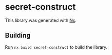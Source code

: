 # secret-construct

This library was generated with [Nx](https://nx.dev).

## Building

Run `nx build secret-construct` to build the library.

